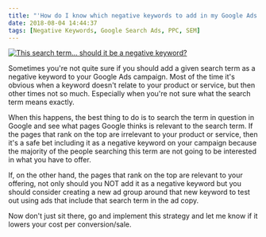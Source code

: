 ```yaml
---
title: "'How do I know which negative keywords to add in my Google Ads Search Campaign?'"
date: 2018-08-04 14:44:37
tags: [Negative Keywords, Google Search Ads, PPC, SEM]
---
```


<a href="https://imgflip.com/i/2faqf5"><img src="https://i.imgflip.com/2faqf5.jpg" title="This search term... should it be a negative keyword?"/></a>

Sometimes you're not quite sure if you should add a given search term as a negative keyword to your Google Ads campaign. Most of the time it's obvious when a keyword doesn't relate to your product or service, but then other times not so much. Especially when you're not sure what the search term means exactly. 

When this happens, the best thing to do is to search the term in question in Google and see what pages Google thinks is relevant to the search term. If the pages that rank on the top are irrelevant to your product or service, then it's a safe bet including it as a negative keyword on your campaign because the majority of the people searching this term are not going to be interested in what you have to offer.

If, on the other hand, the pages that rank on the top are relevant to your offering, not only should you NOT add it as a negative keyword but you should consider creating a new ad group around that new keyword to test out using ads that include that search term in the ad copy.

Now don't just sit there, go and implement this strategy and let me know if it lowers your cost per conversion/sale.